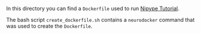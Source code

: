 In this directory you can find a `Dockerfile` used to run [Nipype Tutorial](https://github.com/miykael/nipype_tutorial).

The bash script `create_dockerfile.sh` contains a `neurodocker` command that was used to create the `Dockerfile`.